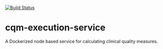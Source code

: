 [![Build Status](https://travis-ci.org/projecttacoma/cqm-execution-service.svg?branch=master)](https://travis-ci.org/projecttacoma/cqm-execution-service)

# cqm-execution-service

A Dockerized node based service for calculating clinical quality measures.
